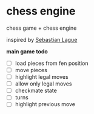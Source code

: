 # chess engine

chess game + chess engine

inspired by [Sebastian Lague](https://www.youtube.com/watch?v=U4ogK0MIzqk)

**main game todo**

- [ ] load pieces from fen position
- [ ] move pieces
- [ ] highlight legal moves
- [ ] allow only legal moves
- [ ] checkmate state
- [ ] turns
- [ ] highlight previous move 